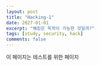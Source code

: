 ```yaml
---
layout: post
title: "Hacking-1"
date: 2027-01-01
excerpt: "해킹은 독학이 가능한 것일까?"
tags: [study, security, hack]
comments: false
---
```


이 페이지는 테스트를 위한 페이지

